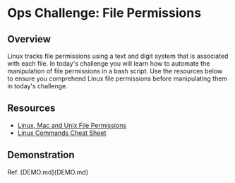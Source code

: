 # Ops Challenge: File Permissions

## Overview

Linux tracks file permissions using a text and digit system that is associated with each file. In today's challenge you will learn how to automate the manipulation of file permissions in a bash script. Use the resources below to ensure you comprehend Linux file permissions before manipulating them in today's challenge.

## Resources

- [Linux, Mac and Unix File Permissions](https://stevenbarrett1984.wordpress.com/2014/02/08/linux-mac-and-unix-file-permissions-and-the-chmod-command-part-1/)
- [Linux Commands Cheat Sheet](https://www.linuxtrainingacademy.com/linux-commands-cheat-sheet/)

## Demonstration

Ref. [DEMO.md]{DEMO.md}
